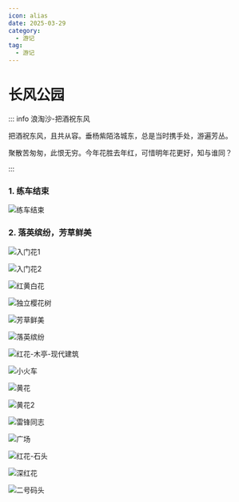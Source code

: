 ```yaml
---
icon: alias
date: 2025-03-29
category:
  - 游记
tag:
  - 游记
---
```


# 长风公园

<!-- more -->


::: info 浪淘沙-把酒祝东风

把酒祝东风，且共从容。垂杨紫陌洛城东，总是当时携手处，游遍芳丛。

聚散苦匆匆，此恨无穷。今年花胜去年红，可惜明年花更好，知与谁同？

:::


### 1. 练车结束

![练车结束](http://cdnblog.laikesxw.top/%E6%B8%B8%E8%AE%B0/250329%E9%95%BF%E9%A3%8E%E5%85%AC%E5%9B%AD/%E7%BB%83%E8%BD%A6%E7%BB%93%E6%9D%9F.jpeg)


### 2. 落英缤纷，芳草鲜美

![入门花1](http://cdnblog.laikesxw.top/%E6%B8%B8%E8%AE%B0/250329%E9%95%BF%E9%A3%8E%E5%85%AC%E5%9B%AD/%E5%85%A5%E9%97%A8%E8%8A%B11.jpeg)



![入门花2](http://cdnblog.laikesxw.top/%E6%B8%B8%E8%AE%B0/250329%E9%95%BF%E9%A3%8E%E5%85%AC%E5%9B%AD/%E5%85%A5%E9%97%A8%E8%8A%B12.jpeg)


![红黄白花](http://cdnblog.laikesxw.top/%E6%B8%B8%E8%AE%B0/250329%E9%95%BF%E9%A3%8E%E5%85%AC%E5%9B%AD/%E7%BA%A2%E9%BB%84%E7%99%BD%E8%8A%B1.jpeg)

![独立樱花树](http://cdnblog.laikesxw.top/%E6%B8%B8%E8%AE%B0/250329%E9%95%BF%E9%A3%8E%E5%85%AC%E5%9B%AD/%E7%8B%AC%E7%AB%8B%E6%A8%B1%E8%8A%B1%E6%A0%91.jpeg)

![芳草鲜美](http://cdnblog.laikesxw.top/%E6%B8%B8%E8%AE%B0/250329%E9%95%BF%E9%A3%8E%E5%85%AC%E5%9B%AD/%E8%8A%B3%E8%8D%89%E9%B2%9C%E7%BE%8E.jpeg)

![落英缤纷](http://cdnblog.laikesxw.top/%E6%B8%B8%E8%AE%B0/250329%E9%95%BF%E9%A3%8E%E5%85%AC%E5%9B%AD/%E8%90%BD%E8%8B%B1%E7%BC%A4%E7%BA%B7.jpeg)

![红花-木亭-现代建筑](http://cdnblog.laikesxw.top/%E6%B8%B8%E8%AE%B0/250329%E9%95%BF%E9%A3%8E%E5%85%AC%E5%9B%AD/%E7%BA%A2%E8%8A%B1-%E6%9C%A8%E4%BA%AD-%E5%BB%BA%E7%AD%91.jpeg)

![小火车](http://cdnblog.laikesxw.top/%E6%B8%B8%E8%AE%B0/250329%E9%95%BF%E9%A3%8E%E5%85%AC%E5%9B%AD/%E5%B0%8F%E7%81%AB%E8%BD%A6.jpeg)

![黄花](http://cdnblog.laikesxw.top/%E6%B8%B8%E8%AE%B0/250329%E9%95%BF%E9%A3%8E%E5%85%AC%E5%9B%AD/%E9%BB%84%E8%8A%B1.jpeg)

![黄花2](http://cdnblog.laikesxw.top/%E6%B8%B8%E8%AE%B0/250329%E9%95%BF%E9%A3%8E%E5%85%AC%E5%9B%AD/%E9%BB%84%E8%8A%B12.jpeg)

![雷锋同志](http://cdnblog.laikesxw.top/%E6%B8%B8%E8%AE%B0/250329%E9%95%BF%E9%A3%8E%E5%85%AC%E5%9B%AD/%E9%9B%B7%E9%94%8B%E5%90%8C%E5%BF%97.jpeg)

![广场](http://cdnblog.laikesxw.top/%E6%B8%B8%E8%AE%B0/250329%E9%95%BF%E9%A3%8E%E5%85%AC%E5%9B%AD/%E5%B9%BF%E5%9C%BA.jpeg)

![红花-石头](http://cdnblog.laikesxw.top/%E6%B8%B8%E8%AE%B0/250329%E9%95%BF%E9%A3%8E%E5%85%AC%E5%9B%AD/%E7%BA%A2%E8%8A%B1-%E7%9F%B3%E5%A4%B4.jpeg)

![深红花](http://cdnblog.laikesxw.top/%E6%B8%B8%E8%AE%B0/250329%E9%95%BF%E9%A3%8E%E5%85%AC%E5%9B%AD/%E6%B7%B1%E7%BA%A2%E8%8A%B1.jpeg)

![二号码头](http://cdnblog.laikesxw.top/%E6%B8%B8%E8%AE%B0/250329%E9%95%BF%E9%A3%8E%E5%85%AC%E5%9B%AD/%E4%BA%8C%E5%8F%B7%E7%A0%81%E5%A4%B4.jpeg)